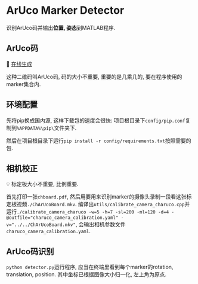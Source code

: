 # ArUco Marker Detector

识别ArUco码并输出**位置, 姿态**到MATLAB程序.

## ArUco码

🔗 [在线生成](https://chev.me/arucogen/)

这种二维码叫ArUco码, 码的大小不重要, 重要的是几乘几的, 要在程序使用的marker集合内.

## 环境配置

先将pip换成国内源, 这样下载包的速度会很快: 项目根目录下`config/pip.conf`复制到`%APPDATA%\pip\`文件夹下.

然后在项目根目录下运行`pip install -r config/requirements.txt`按照需要的包.

## 相机校正

💡 标定板大小不重要, 比例重要.

首先打印一张`chboard.pdf`, 然后用要用来识别marker的摄像头录制一段看这张标定板视频`./ChArUcoBoard.mkv`. 编译出`utils/calibrate_camera_charuco.cpp`并运行`./calibrate_camera_charuco -w=5 -h=7 -sl=200 -ml=120 -d=4 -@outfile="charuco_camera_calibration.yaml" -v="../../ChArUcoBoard.mkv"`, 会输出相机参数文件`charuco_camera_calibration.yaml`.

## ArUco码识别

`python detector.py`运行程序, 应当在终端里看到每个marker的rotation, translation, position. 其中坐标已根据图像大小归一化, 左上角为原点.